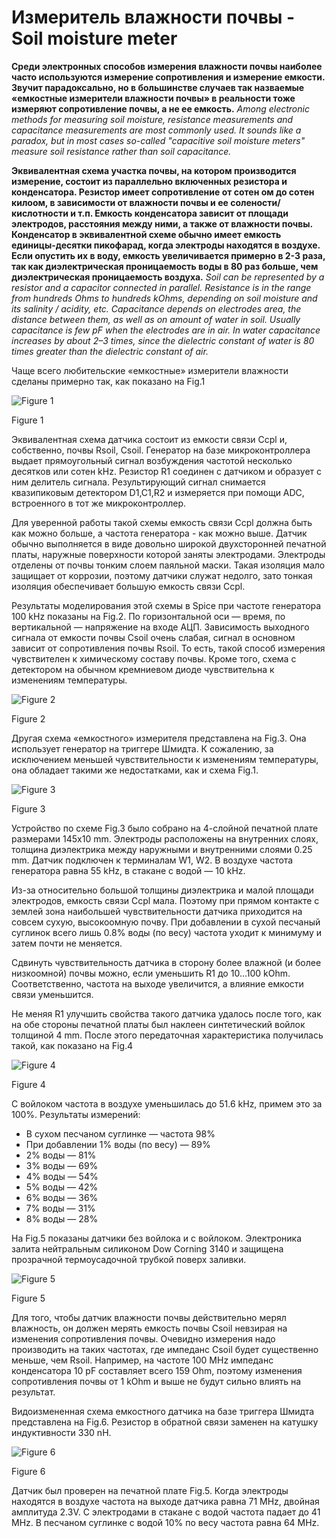 # Измеритель влажности почвы - Soil moisture meter

**Среди электронных способов измерения влажности почвы наиболее часто используются измерение сопротивления и измерение емкости.  Звучит парадоксально, но в большинстве случаев так назваемые «емкостные измерители влажности почвы» в реальности тоже измеряют сопротивление почвы, а не ее емкость.** _Among electronic methods for measuring soil moisture, resistance measurements and capacitance measurements are most commonly used. It sounds like a paradox, but in most cases so-called "capacitive soil moisture meters" measure soil resistance rather than soil capacitance._

**Эквивалентная схема участка почвы, на котором производится измерение, состоит из параллельно включенных резистора и конденсатора. Резистор имеет сопротивление от сотен ом до сотен килоом, в зависимости от влажности почвы и ее солености/кислотности и т.п. Емкость конденсатора зависит от площади электродов, расстояния между ними, а также от влажности почвы. Конденсатор в эквивалентной схеме обычно имеет емкость единицы-десятки пикофарад, когда электроды находятся в воздухе. Если опустить их в воду, емкость увеличивается примерно в 2-3 раза, так как диэлектрическая проницаемость воды в 80 раз больше, чем диэлектрическая проницаемость воздуха.** _Soil can be represented by a resistor and a capacitor connected in parallel. Resistance is in the range from hundreds Оhms to hundreds kОhms, depending on soil moisture and its salinity / acidity, etc. Capacitance depends on electrodes area, the distance between them, as well as on amount of water in soil. Usually capacitance is few pF when the electrodes are in air. In water capacitance increases by about 2–3 times, since the dielectric constant of water is 80 times greater than the dielectric constant of air._

Чаще всего любительские «емкостные» измерители влажности сделаны примерно так, как показано на Fig.1

![Figure 1](https://github.com/akouz/Soil_moisture/blob/master/pic/Fig_1.png)

Figure 1

Эквивалентная схема датчика состоит из емкости связи Ccpl и, собственно, почвы Rsoil, Csoil. Генератор на базе микроконтроллера выдает прямоугольный сигнал возбуждения частотой несколько десятков или сотен kHz. Резистор R1 соединен с датчиком и образует с ним делитель сигнала. Результирующий сигнал  снимается квазипиковым детектором D1,C1,R2 и  измеряется при помощи ADC, встроенного в тот же микроконтроллер. 

Для уверенной работы такой схемы емкость связи Ccpl должна быть как можно больше,  а частота генератора - как можно выше. Датчик обычно выполняется в виде довольно широкой двухсторонней печатной платы, наружные поверхности которой заняты электродами. Электроды  отделены от почвы  тонким слоем паяльной маски. Такая изоляция мало защищает от коррозии, поэтому датчики служат недолго, зато тонкая изоляция обеспечивает большую емкость связи Ccpl. 

Результаты моделирования этой схемы в Spice при частоте генератора 100 kHz показаны на Fig.2. По горизонтальной оси — время, по вертикальной — напряжение на входе АЦП. Зависимость выходного сигнала от емкости почвы Csoil очень слабая, сигнал в основном зависит от сопротивления почвы Rsoil. То есть, такой способ измерения чувствителен к химическому составу почвы. Кроме того, схема с детектором на обычном кремниевом диоде чувствительна к изменениям температуры.

![Figure 2](https://github.com/akouz/Soil_moisture/blob/master/pic/Fig_2.png)

Figure 2

Другая схема «емкостного» измерителя представлена на Fig.3. Она использует генератор на триггере Шмидта. К сожалению, за исключением меньшей чувствительности к изменениям температуры, она обладает такими же недостатками, как и схема Fig.1.

![Figure 3](https://github.com/akouz/Soil_moisture/blob/master/pic/Fig_3.png)

Figure 3

Устройство по схеме Fig.3 было собрано на 4-слойной печатной плате размерами 145х10 mm. Электроды расположены на внутренних слоях, толщина диэлектрика между наружными и внутренними слоями 0.25 mm.  Датчик подключен к терминалам W1, W2. В воздухе частота генератора равна 55 kHz, в стакане с водой — 10 kHz.

Из-за относительно большой толщины диэлектрика и малой площади электродов, емкость связи Ccpl мала. Поэтому при прямом контакте с землей зона наибольшей чувствительности датчика приходится на совсем сухую, высокоомную почву. При добавлении в сухой песчаный суглинок всего лишь 0.8% воды (по весу) частота уходит к минимуму и затем почти не меняется. 

Сдвинуть чувствительность датчика в сторону более влажной (и более низкоомной) почвы можно, если уменьшить R1 до 10...100 kOhm. Соответственно, частота на выходе увеличится, а влияние емкости связи уменьшится.

Не меняя R1 улучшить свойства такого датчика удалось после того, как на обе стороны печатной платы был наклеен синтетический войлок толщиной 4 mm. После этого передаточная характеристика получилась такой, как показано на Fig.4

![Figure 4](https://github.com/akouz/Soil_moisture/blob/master/pic/Fig_4.png)

Figure 4

С войлоком частота в воздухе уменьшилась до 51.6 kHz, примем это за 100%. Результаты измерений:
  * В сухом песчаном суглинке — частота 98%
  * При добавлении 1% воды (по весу) — 89%
  * 2% воды — 81%
  * 3% воды — 69%
  * 4% воды — 54%
  * 5% воды — 42%
  * 6% воды — 36%
  * 7% воды — 31%
  * 8% воды — 28%

На Fig.5 показаны датчики без войлока и с войлоком. Электроника залита нейтральным силиконом Dow Corning 3140 и защищена прозрачной термоусадочной трубкой поверх заливки. 

![Figure 5](https://github.com/akouz/Soil_moisture/blob/master/pic/Fig_5.png)

Figure 5

Для того, чтобы датчик влажности почвы действительно мерял влажность, он должен мерять емкость почвы Csoil невзирая на изменения сопротивления почвы. Очевидно измерения надо производить на таких частотах,  где импеданс Csoil будет существенно меньше, чем  Rsoil. Например,  на частоте 100 MHz импеданс конденсатора 10 pF составляет всего 159 Ohm, поэтому изменения сопротивления почвы от 1 kOhm и выше не будут сильно влиять на результат. 

Видоизмененная схема емкостного датчика на базе триггера Шмидта представлена на Fig.6. Резистор в обратной связи заменен на катушку индуктивности 330 nH. 

![Figure 6](https://github.com/akouz/Soil_moisture/blob/master/pic/Fig_6.png)

Figure 6

Датчик был проверен на печатной плате Fig.5. Когда электроды находятся в воздухе частота на выходе датчика равна 71 MHz, двойная амплитуда 2.3V. С электродами в стакане с водой частота падает до 41 MHz. В песчаном суглинке с водой 10% по весу частота равна 64 MHz.
